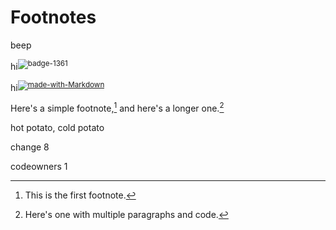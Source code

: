 # Footnotes

beep

hi<sup>![badge-1361](https://user-images.githubusercontent.com/11878752/135524970-9a90816e-7698-4198-989d-e5bb51223d77.png)
</sup>

hi<sup>[![made-with-Markdown](https://img.shields.io/badge/Made%20with-Markdown-1f425f.svg)](http://commonmark.org)</sup>


   Here's a simple footnote,[^1] and here's a longer one.[^bignote]
   
hot potato, cold potato


[^1]: This is the first footnote.

[^bignote]: Here's one with multiple paragraphs and code.


change 8

codeowners 1

